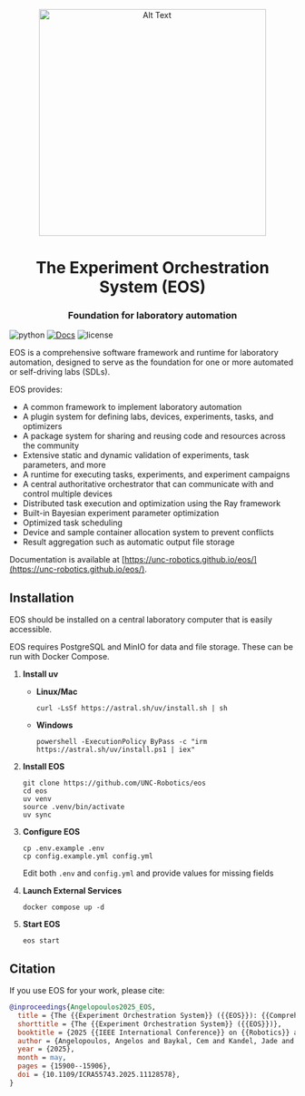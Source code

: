 <p align="center">
    <img src="docs/_static/img/eos-logo.png" alt="Alt Text" width="400">
</p>

<h1 align="center">The Experiment Orchestration System (EOS)</h1>
<h3 align="center">Foundation for laboratory automation</h3>

![python](https://img.shields.io/badge/Python-3.11+-darkgreen)
[![Docs](https://img.shields.io/badge/Docs-Available-brightgreen)](https://unc-robotics.github.io/eos/) 
![license](https://img.shields.io/badge/License-BSD_3--Clause-blue)

EOS is a comprehensive software framework and runtime for laboratory automation, designed to serve as 
the foundation for one or more automated or self-driving labs (SDLs).

EOS provides:

* A common framework to implement laboratory automation
* A plugin system for defining labs, devices, experiments, tasks, and optimizers
* A package system for sharing and reusing code and resources across the community
* Extensive static and dynamic validation of experiments, task parameters, and more
* A runtime for executing tasks, experiments, and experiment campaigns
* A central authoritative orchestrator that can communicate with and control multiple devices
* Distributed task execution and optimization using the Ray framework
* Built-in Bayesian experiment parameter optimization
* Optimized task scheduling
* Device and sample container allocation system to prevent conflicts
* Result aggregation such as automatic output file storage

Documentation is available at [https://unc-robotics.github.io/eos/](https://unc-robotics.github.io/eos/).

## Installation

EOS should be installed on a central laboratory computer that is easily accessible.

EOS requires PostgreSQL and MinIO for data and file storage. These can be run with Docker Compose.

1. **Install uv**
   - **Linux/Mac**
     ```shell
     curl -LsSf https://astral.sh/uv/install.sh | sh
     ```
   - **Windows**
     ```shell
     powershell -ExecutionPolicy ByPass -c "irm https://astral.sh/uv/install.ps1 | iex"
     ```

2. **Install EOS**
   ```shell
   git clone https://github.com/UNC-Robotics/eos
   cd eos
   uv venv
   source .venv/bin/activate
   uv sync
   ```

3. **Configure EOS**
   ```shell
   cp .env.example .env
   cp config.example.yml config.yml
   ```

   Edit both `.env` and `config.yml` and provide values for missing fields

4. **Launch External Services**
   ```shell
   docker compose up -d
   ```

5. **Start EOS**
   ```shell
   eos start

## Citation
If you use EOS for your work, please cite:
```bibtex
@inproceedings{Angelopoulos2025_EOS,
  title = {The {{Experiment Orchestration System}} ({{EOS}}): {{Comprehensive Foundation}} for {{Laboratory Automation}}},
  shorttitle = {The {{Experiment Orchestration System}} ({{EOS}})},
  booktitle = {2025 {{IEEE International Conference}} on {{Robotics}} and {{Automation}} ({{ICRA}})},
  author = {Angelopoulos, Angelos and Baykal, Cem and Kandel, Jade and Verber, Matthew and Cahoon, James F. and Alterovitz, Ron},
  year = {2025},
  month = may,
  pages = {15900--15906},
  doi = {10.1109/ICRA55743.2025.11128578},
}
```
